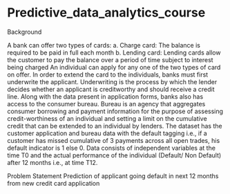 # Predictive_data_analytics_course

Background
 
A bank can offer two types of cards:
a.	Charge card: The balance is required to be paid in full each month
b.	Lending card: Lending cards allow the customer to pay the balance over a period of time subject to interest being charged
An individual can apply for any one of the two types of card on offer. In order to extend the card to the individuals, banks must first underwrite the applicant. Underwriting is the process by which the lender decides whether an applicant is creditworthy and should receive a credit line. Along with the data present in application forms, banks also has access to the consumer bureau. Bureau is an agency that aggregates consumer borrowing and payment information for the purpose of assessing credit-worthiness of an individual and setting a limit on the cumulative credit that can be extended to an individual by lenders.
The dataset has the customer application and bureau data with the default tagging i.e., if a customer has missed cumulative of 3 payments across all open trades, his default indicator is 1 else 0. Data consists of independent variables at the time T0 and the actual performance of the individual (Default/ Non Default) after 12 months i.e., at time T12. 

Problem Statement
Prediction of applicant going default in next 12 months from new credit card application
